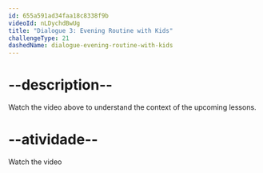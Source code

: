 ```yaml
---
id: 655a591ad34faa18c8338f9b
videoId: nLDychdBwUg
title: "Dialogue 3: Evening Routine with Kids"
challengeType: 21
dashedName: dialogue-evening-routine-with-kids
---
```


# --description--

Watch the video above to understand the context of the upcoming lessons.

# --atividade--

Watch the video
